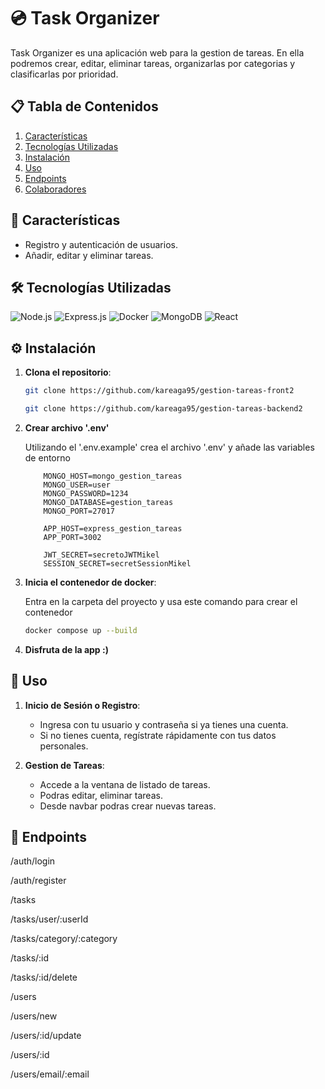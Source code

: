 # 💿 Task Organizer

Task Organizer es una aplicación web para la gestion de tareas. En ella podremos crear, editar, eliminar tareas, organizarlas por categorias y clasificarlas por prioridad.

## 📋 Tabla de Contenidos

1. [Características](#-características)
2. [Tecnologías Utilizadas](#-tecnologías-utilizadas)
3. [Instalación](#-instalación)
4. [Uso](#-uso)
5. [Endpoints](#-endpoints)
6. [Colaboradores](#-colaboradores)


## 🌟 Características

-   Registro y autenticación de usuarios.
-   Añadir, editar y eliminar tareas.

## 🛠️ Tecnologías Utilizadas

![Node.js](https://img.shields.io/badge/Node.js-339933?style=for-the-badge&logo=nodedotjs&logoColor=white)
![Express.js](https://img.shields.io/badge/Express.js-000000?style=for-the-badge&logo=express&logoColor=white)
![Docker](https://img.shields.io/badge/Docker-2496ED?style=for-the-badge&logo=docker&logoColor=white)
![MongoDB](https://img.shields.io/badge/MongoDB-47A248?style=for-the-badge&logo=mongodb&logoColor=white)
![React](https://img.shields.io/badge/React-61DAFB?style=for-the-badge&logo=react&logoColor=white)

## ⚙️ Instalación

1. **Clona el repositorio**:

    ```bash
    git clone https://github.com/kareaga95/gestion-tareas-front2

    ```

     ```bash
    git clone https://github.com/kareaga95/gestion-tareas-backend2

    ```

2. **Crear archivo '.env'**

    Utilizando el '.env.example' crea el archivo '.env' y añade las variables de entorno

    ```plaintext
        MONGO_HOST=mongo_gestion_tareas
        MONGO_USER=user
        MONGO_PASSWORD=1234
        MONGO_DATABASE=gestion_tareas
        MONGO_PORT=27017

        APP_HOST=express_gestion_tareas
        APP_PORT=3002

        JWT_SECRET=secretoJWTMikel
        SESSION_SECRET=secretSessionMikel
    ```

3. **Inicia el contenedor de docker**:

    Entra en la carpeta del proyecto y usa este comando para crear el contenedor

    ```bash
    docker compose up --build
    ```

4. **Disfruta de la app :)**

## 🚀 Uso

1. **Inicio de Sesión o Registro**:
    - Ingresa con tu usuario y contraseña si ya tienes una cuenta.
    - Si no tienes cuenta, regístrate rápidamente con tus datos personales.

2. **Gestion de Tareas**:
    - Accede a la ventana de listado de tareas.
    - Podras editar, eliminar tareas.
    - Desde navbar podras crear nuevas tareas.

## 📌 Endpoints

/auth/login

/auth/register

/tasks

/tasks/user/:userId

/tasks/category/:category

/tasks/:id

/tasks/:id/delete

/users

/users/new

/users/:id/update

/users/:id

/users/email/:email